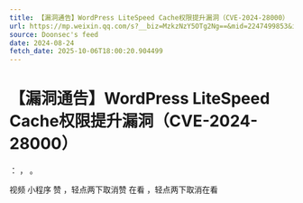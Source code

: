 ```yaml
---
title: 【漏洞通告】WordPress LiteSpeed Cache权限提升漏洞（CVE-2024-28000）
url: https://mp.weixin.qq.com/s?__biz=MzkzNzY5OTg2Ng==&mid=2247499853&idx=2&sn=fc17d196787689d9c87b249b5e9b95d2
source: Doonsec's feed
date: 2024-08-24
fetch_date: 2025-10-06T18:00:20.904499
---
```


# 【漏洞通告】WordPress LiteSpeed Cache权限提升漏洞（CVE-2024-28000）

：
，
。

视频
小程序
赞
，轻点两下取消赞
在看
，轻点两下取消在看